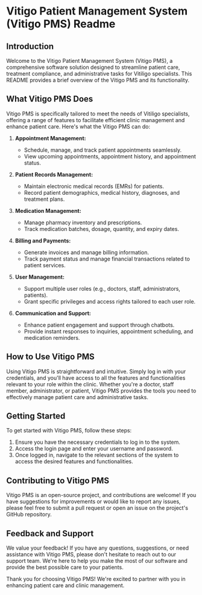 # Vitigo Patient Management System (Vitigo PMS) Readme

## Introduction
Welcome to the Vitigo Patient Management System (Vitigo PMS), a comprehensive software solution designed to streamline patient care, treatment compliance, and administrative tasks for Vitiligo specialists. This README provides a brief overview of the Vitigo PMS and its functionality.

## What Vitigo PMS Does
Vitigo PMS is specifically tailored to meet the needs of Vitiligo specialists, offering a range of features to facilitate efficient clinic management and enhance patient care. Here's what the Vitigo PMS can do:

1. **Appointment Management:**
   - Schedule, manage, and track patient appointments seamlessly.
   - View upcoming appointments, appointment history, and appointment status.

2. **Patient Records Management:**
   - Maintain electronic medical records (EMRs) for patients.
   - Record patient demographics, medical history, diagnoses, and treatment plans.

3. **Medication Management:**
   - Manage pharmacy inventory and prescriptions.
   - Track medication batches, dosage, quantity, and expiry dates.

4. **Billing and Payments:**
   - Generate invoices and manage billing information.
   - Track payment status and manage financial transactions related to patient services.

5. **User Management:**
   - Support multiple user roles (e.g., doctors, staff, administrators, patients).
   - Grant specific privileges and access rights tailored to each user role.

6. **Communication and Support:**
   - Enhance patient engagement and support through chatbots.
   - Provide instant responses to inquiries, appointment scheduling, and medication reminders.

## How to Use Vitigo PMS
Using Vitigo PMS is straightforward and intuitive. Simply log in with your credentials, and you'll have access to all the features and functionalities relevant to your role within the clinic. Whether you're a doctor, staff member, administrator, or patient, Vitigo PMS provides the tools you need to effectively manage patient care and administrative tasks.

## Getting Started
To get started with Vitigo PMS, follow these steps:
1. Ensure you have the necessary credentials to log in to the system.
2. Access the login page and enter your username and password.
3. Once logged in, navigate to the relevant sections of the system to access the desired features and functionalities.

## Contributing to Vitigo PMS
Vitigo PMS is an open-source project, and contributions are welcome! If you have suggestions for improvements or would like to report any issues, please feel free to submit a pull request or open an issue on the project's GitHub repository.

## Feedback and Support
We value your feedback! If you have any questions, suggestions, or need assistance with Vitigo PMS, please don't hesitate to reach out to our support team. We're here to help you make the most of our software and provide the best possible care to your patients.

Thank you for choosing Vitigo PMS! We're excited to partner with you in enhancing patient care and clinic management.